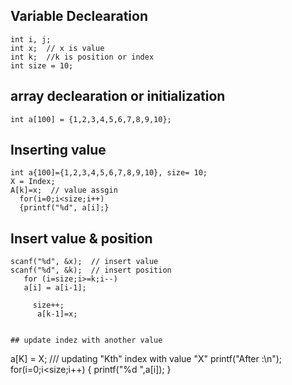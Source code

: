 ## Variable Declearation

``` 
int i, j;
int x;  // x is value
int k;  //k is position or index
int size = 10;

```


## array declearation or initialization

```
int a[100] = {1,2,3,4,5,6,7,8,9,10};
```


## Inserting value

```
int a{100]={1,2,3,4,5,6,7,8,9,10}, size= 10;
X = Index;
A[k]=x;  // value assgin
  for(i=0;i<size;i++)
  {printf("%d", a[i];}
  ```
 
 
  ## Insert value & position
  
  ```
  scanf("%d", &x);  // insert value
  scanf("%d", &k);  // insert position
     for (i=size;i>=k;i--)
     a[i] = a[i-1];
       
       size++;
        a[k-1]=x;
  
 
 ## update indez with another value
 
 ```
a[K] = X; /// updating "Kth" index with value "X"
printf("After :\n");
for(i=0;i<size;i++)
{
printf("%d ",a[i]);
}
     
    
